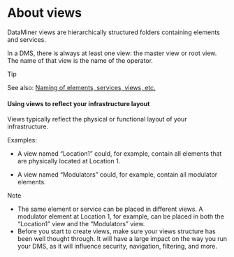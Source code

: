 # About views

DataMiner views are hierarchically structured folders containing elements and services.

In a DMS, there is always at least one view: the master view or root view. The name of that view is the name of the operator.

> [!TIP]
> See also:
> [Naming of elements, services, views, etc.](../../part_7/NamingConventions/NamingConventions.md#naming-of-elements-services-views-etc)

#### Using views to reflect your infrastructure layout

Views typically reflect the physical or functional layout of your infrastructure.

Examples:

- A view named “Location1” could, for example, contain all elements that are physically located at Location 1.

- A view named “Modulators” could, for example, contain all modulator elements.

> [!NOTE]
> -  The same element or service can be placed in different views. A modulator element at Location 1, for example, can be placed in both the “Location1” view and the “Modulators” view.
> -  Before you start to create views, make sure your views structure has been well thought through. It will have a large impact on the way you run your DMS, as it will influence security, navigation, filtering, and more.
>
